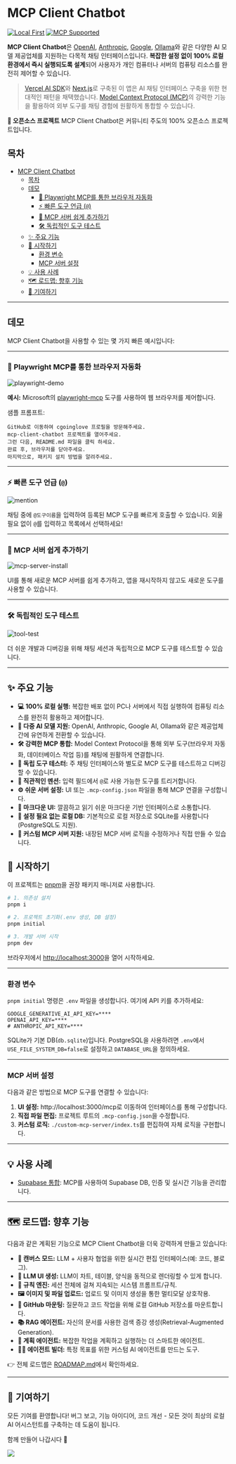 # MCP Client Chatbot

[![Local First](https://img.shields.io/badge/Local-First-blueviolet)](#)
[![MCP Supported](https://img.shields.io/badge/MCP-Supported-00c853)](https://modelcontextprotocol.io/introduction)

**MCP Client Chatbot**은 [OpenAI](https://openai.com/), [Anthropic](https://www.anthropic.com/), [Google](https://ai.google.dev/), [Ollama](https://ollama.com/)와 같은 다양한 AI 모델 제공업체를 지원하는 다목적 채팅 인터페이스입니다. **복잡한 설정 없이 100% 로컬 환경에서 즉시 실행되도록 설계**되어 사용자가 개인 컴퓨터나 서버의 컴퓨팅 리소스를 완전히 제어할 수 있습니다.

> [Vercel AI SDK](https://sdk.vercel.ai)와 [Next.js](https://nextjs.org/)로 구축된 이 앱은 AI 채팅 인터페이스 구축을 위한 현대적인 패턴을 채택했습니다. [Model Context Protocol (MCP)](https://modelcontextprotocol.io/introduction)의 강력한 기능을 활용하여 외부 도구를 채팅 경험에 원활하게 통합할 수 있습니다.

**🌟 오픈소스 프로젝트**
MCP Client Chatbot은 커뮤니티 주도의 100% 오픈소스 프로젝트입니다.

## 목차

- [MCP Client Chatbot](#mcp-client-chatbot)
  - [목차](#목차)
  - [데모](#데모)
    - [🧩 Playwright MCP를 통한 브라우저 자동화](#-playwright-mcp를-통한-브라우저-자동화)
    - [⚡️ 빠른 도구 언급 (`@`)](#️-빠른-도구-언급-)
    - [🔌 MCP 서버 쉽게 추가하기](#-mcp-서버-쉽게-추가하기)
    - [🛠️ 독립적인 도구 테스트](#️-독립적인-도구-테스트)
  - [✨ 주요 기능](#-주요-기능)
  - [🚀 시작하기](#-시작하기)
    - [환경 변수](#환경-변수)
    - [MCP 서버 설정](#mcp-서버-설정)
  - [💡 사용 사례](#-사용-사례)
  - [🗺️ 로드맵: 향후 기능](#️-로드맵-향후-기능)
  - [🙌 기여하기](#-기여하기)

---

## 데모

MCP Client Chatbot을 사용할 수 있는 몇 가지 빠른 예시입니다:

---

### 🧩 Playwright MCP를 통한 브라우저 자동화

![playwright-demo](./images/preview-1.gif)

**예시:** Microsoft의 [playwright-mcp](https://github.com/microsoft/playwright-mcp) 도구를 사용하여 웹 브라우저를 제어합니다.

샘플 프롬프트:

```prompt
GitHub로 이동하여 cgoinglove 프로필을 방문해주세요.
mcp-client-chatbot 프로젝트를 열어주세요.
그런 다음, README.md 파일을 클릭 하세요.
완료 후, 브라우저를 닫아주세요.
마지막으로, 패키지 설치 방법을 알려주세요.
```
---

### ⚡️ 빠른 도구 언급 (`@`)

![mention](https://github.com/user-attachments/assets/45d26beb-2143-4b29-b229-8ed2d765fe2b)

채팅 중에 `@도구이름`을 입력하여 등록된 MCP 도구를 빠르게 호출할 수 있습니다. 외울 필요 없이 `@`를 입력하고 목록에서 선택하세요!

---

### 🔌 MCP 서버 쉽게 추가하기

![mcp-server-install](https://github.com/user-attachments/assets/c71fd58d-b16e-4517-85b3-160685a88e38)

UI를 통해 새로운 MCP 서버를 쉽게 추가하고, 앱을 재시작하지 않고도 새로운 도구를 사용할 수 있습니다.

---

### 🛠️ 독립적인 도구 테스트

![tool-test](https://github.com/user-attachments/assets/980dd645-333f-4e5c-8ac9-3dc59db19e14)

더 쉬운 개발과 디버깅을 위해 채팅 세션과 독립적으로 MCP 도구를 테스트할 수 있습니다.

---

## ✨ 주요 기능

* **💻 100% 로컬 실행:** 복잡한 배포 없이 PC나 서버에서 직접 실행하여 컴퓨팅 리소스를 완전히 활용하고 제어합니다.
* **🤖 다중 AI 모델 지원:** OpenAI, Anthropic, Google AI, Ollama와 같은 제공업체 간에 유연하게 전환할 수 있습니다.
* **🛠️ 강력한 MCP 통합:** Model Context Protocol을 통해 외부 도구(브라우저 자동화, 데이터베이스 작업 등)를 채팅에 원활하게 연결합니다.
* **🚀 독립 도구 테스터:** 주 채팅 인터페이스와 별도로 MCP 도구를 테스트하고 디버깅할 수 있습니다.
* **💬 직관적인 멘션:** 입력 필드에서 `@`로 사용 가능한 도구를 트리거합니다.
* **⚙️ 쉬운 서버 설정:** UI 또는 `.mcp-config.json` 파일을 통해 MCP 연결을 구성합니다.
* **📄 마크다운 UI:** 깔끔하고 읽기 쉬운 마크다운 기반 인터페이스로 소통합니다.
* **💾 설정 필요 없는 로컬 DB:** 기본적으로 로컬 저장소로 SQLite를 사용합니다(PostgreSQL도 지원).
* **🧩 커스텀 MCP 서버 지원:** 내장된 MCP 서버 로직을 수정하거나 직접 만들 수 있습니다.

## 🚀 시작하기

이 프로젝트는 [pnpm](https://pnpm.io/)을 권장 패키지 매니저로 사용합니다.

```bash
# 1. 의존성 설치
pnpm i

# 2. 프로젝트 초기화(.env 생성, DB 설정)
pnpm initial

# 3. 개발 서버 시작
pnpm dev
```

브라우저에서 [http://localhost:3000](http://localhost:3000)을 열어 시작하세요.

-----

### 환경 변수

`pnpm initial` 명령은 `.env` 파일을 생성합니다. 여기에 API 키를 추가하세요:

```dotenv
GOOGLE_GENERATIVE_AI_API_KEY=****
OPENAI_API_KEY=****
# ANTHROPIC_API_KEY=****
```

SQLite가 기본 DB(`db.sqlite`)입니다. PostgreSQL을 사용하려면 `.env`에서 `USE_FILE_SYSTEM_DB=false`로 설정하고 `DATABASE_URL`을 정의하세요.

-----

### MCP 서버 설정

다음과 같은 방법으로 MCP 도구를 연결할 수 있습니다:

1. **UI 설정:** http://localhost:3000/mcp로 이동하여 인터페이스를 통해 구성합니다.
2. **직접 파일 편집:** 프로젝트 루트의 `.mcp-config.json`을 수정합니다.
3. **커스텀 로직:** `./custom-mcp-server/index.ts`를 편집하여 자체 로직을 구현합니다.

-----

## 💡 사용 사례

* [Supabase 통합](./docs/use-cases/supabase.md): MCP를 사용하여 Supabase DB, 인증 및 실시간 기능을 관리합니다.

-----

## 🗺️ 로드맵: 향후 기능

다음과 같은 계획된 기능으로 MCP Client Chatbot을 더욱 강력하게 만들고 있습니다:

* **🎨 캔버스 모드:** LLM + 사용자 협업을 위한 실시간 편집 인터페이스(예: 코드, 블로그).
* **🧩 LLM UI 생성:** LLM이 차트, 테이블, 양식을 동적으로 렌더링할 수 있게 합니다.
* **📜 규칙 엔진:** 세션 전체에 걸쳐 지속되는 시스템 프롬프트/규칙.
* **🖼️ 이미지 및 파일 업로드:** 업로드 및 이미지 생성을 통한 멀티모달 상호작용.
* **🐙 GitHub 마운팅:** 질문하고 코드 작업을 위해 로컬 GitHub 저장소를 마운트합니다.
* **📚 RAG 에이전트:** 자신의 문서를 사용한 검색 증강 생성(Retrieval-Augmented Generation).
* **🧠 계획 에이전트:** 복잡한 작업을 계획하고 실행하는 더 스마트한 에이전트.
* **🧑‍💻 에이전트 빌더:** 특정 목표를 위한 커스텀 AI 에이전트를 만드는 도구.

👉 전체 로드맵은 [ROADMAP.md](./docs/ROADMAP.md)에서 확인하세요.

-----

## 🙌 기여하기

모든 기여를 환영합니다! 버그 보고, 기능 아이디어, 코드 개선 - 모든 것이 최상의 로컬 AI 어시스턴트를 구축하는 데 도움이 됩니다.

함께 만들어 나갑시다 🚀

<img src="https://contrib.rocks/image?repo=cgoinglove/mcp-client-chatbot" />
